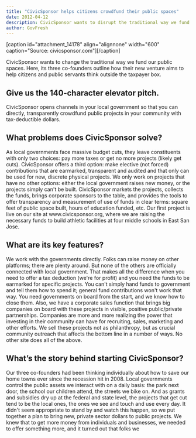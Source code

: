 ```yaml
---
title: "CivicSponsor helps citizens crowdfund their public spaces"
date: 2012-04-12
description: CivicSponsor wants to disrupt the traditional way we fund our public spaces. Here, its three co-founders outline how their new venture aims to help citizens and public servants think outside the taxpayer box.
author: GovFresh
---
```


[caption id="attachment_14178" align="alignnone" width="600" caption="Source: civicsponsor.com"][/caption]

CivicSponsor wants to change the traditional way we fund our public spaces. Here, its three co-founders outline how their new venture aims to help citizens and public servants think outside the taxpayer box.

<h2>Give us the 140-character elevator pitch.</h2>
CivicSponsor opens channels in your local government so that you can directly, transparently crowdfund public projects in your community with tax-deductible dollars.
<h2>What problems does CivicSponsor solve?</h2>
As local governments face massive budget cuts, they leave constituents with only two choices: pay more taxes or get no more projects (likely get cuts). CivicSponsor offers a third option: make elective (not forced) contributions that are earmarked, transparent and audited and that only can be used for new, discrete physical projects. We only work on projects that have no other options: either the local government raises new money, or the projects simply can't be built. CivicSponsor markets the projects, collects the funds, brings corporate sponsors to the table, and provides the tools to offer transparency and measurement of use of funds in clear terms: square feet of public space built, hours of education funded, etc. Our first project is live on our site at www.civicsponsor.org, where we are raising the necessary funds to build athletic facilities at four middle schools in East San Jose.
<h2>What are its key features?</h2>
We work with the governments directly. Folks can raise money on other platforms; there are plenty around. But none of the others are officially connected with local government. That makes all the difference when you need to offer a tax deduction (we're for profit) and you need the funds to be earmarked for specific projects. You can't simply hand funds to government and tell them how to spend it; general fund contributions won't work that way. You need governments on board from the start, and we know how to close them. Also, we have a corporate sales function that brings big companies on board with these projects in visible, positive public/private partnerships. Companies are more and more realizing the power that investing in their community can have for recruiting, sales, marketing and other efforts. We sell these projects not as philanthropy, but as crucial community outreach that affects the bottom line in a number of ways. No other site does all of the above.

<h2>What’s the story behind starting CivicSponsor?</h2>
Our three co-founders had been thinking individually about how to save our home towns ever since the recession hit in 2008. Local governments control the public assets we interact with on a daily basis: the park next door, the school our children attend, the streets we bike on. And as grants and subsidies dry up at the federal and state level, the projects that get cut tend to be the local ones, the ones we see and touch and use every day. It didn't seem appropriate to stand by and watch this happen, so we put together a plan to bring new, private sector dollars to public projects. We knew that to get more money from individuals and businesses, we needed to offer something more, and it turned out that folks we
